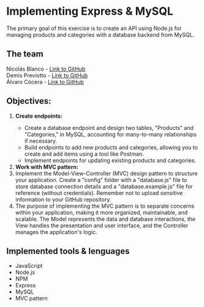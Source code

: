# Implementing Express & MySQL 

The primary goal of this exercise is to create an API using Node.js for managing products and categories with a database backend from MySQL.

## The team
Nicolás Blanco - <a href="https://github.com/nblancoz">Link to GitHub</a><br>
Demis Previotto - <a href="https://github.com/demispreviotto">Link to GitHub</a><br>
Álvaro Cócera - <a href="https://github.com/cocera">Link to GitHub</a><br>

## Objectives:

<ol>

<li><strong>Create endpoints:</strong></li>

<ul>
<li>Create a database endpoint and design two tables, "Products" and "Categories," in MySQL, accounting for many-to-many relationships if necessary.</li>
<li>Build endpoints to add new products and categories, allowing you to create and add items using a tool like Postman.</li>
<li>Implement endpoints for updating existing products and categories.</li>
</ul>

<li><strong>Work with MVC pattern:</strong></li>

<li>Implement the Model-View-Controller (MVC) design pattern to structure your application. Create a "config" folder with a "database.js" file to store database connection details and a "database.example.js" file for reference (without credentials). Remember not to upload sensitive information to your GitHub repository.</li>
<li>The purpose of implementing the MVC pattern is to separate concerns within your application, making it more organized, maintainable, and scalable. The Model represents the data and database interactions, the View handles the presentation and user interface, and the Controller manages the application's logic.</li>

</ol>

## Implemented tools & lenguages
<ul>
<li>JavaScript</li>
<li>Node.js</li>
<li>NPM</li>
<li>Express</li>
<li>MySQL</li>
<li>MVC pattern</li>
</ul>